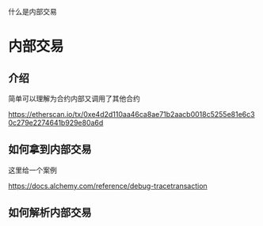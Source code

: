 什么是内部交易

# 内部交易


## 介绍

简单可以理解为合约内部又调用了其他合约

https://etherscan.io/tx/0xe4d2d110aa46ca8ae71b2aacb0018c5255e81e6c30c279e2274641b929e80a6d



## 如何拿到内部交易

这里给一个案例

https://docs.alchemy.com/reference/debug-tracetransaction



## 如何解析内部交易


